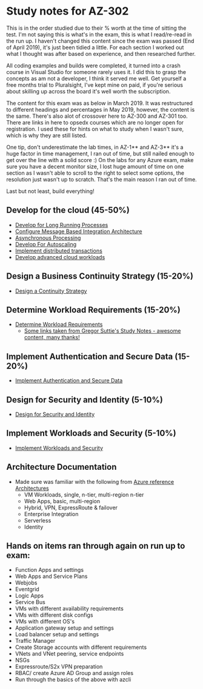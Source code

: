 # Study notes for AZ-302

This is in the order studied due to their % worth at the time of sitting the test. I'm not saying this is what's in the exam, this is what I read/re-read in the run up.  I haven't changed this content since the exam was passed (End of April 2019), it's just been tidied a little.  For each section I worked out what I thought was after based on experience, and then researched further.

All coding examples and builds were completed, it turned into a crash course in Visual Studio for someone rarely uses it.  I did this to grasp the concepts as am not a developer, I think it served me well.
Get yourself a free months trial to Pluralsight, I've kept mine on paid, if you're serious about skilling up across the board it's well worth the subscription.

The content for this exam was as below in March 2019.  It was restructured to different headings and percentages in May 2019, however, the content is the same.  There's also alot of crossover here to AZ-300 and AZ-301 too.  There are links in here to opsedx courses which are no longer open for registration.  I used these for hints on what to study when I wasn't sure, which is why they are still listed.

One tip, don't underestimate the lab times, in AZ-1** and AZ-3** it's a huge factor in time management, I ran out of time, but still nailed enough to get over the line with a solid score :) On the labs for any Azure exam, make sure you have a decent monitor size, I lost huge amount of time on one section as I wasn't able to scroll to the right to select some options, the resolution just wasn't up to scratch. That's the main reason I ran out of time.

Last but not least, build everything!


## Develop for the cloud (45-50%)
* [Develop for Long Running Processes](sections/1a.dev-for-cloud_long-running.md)
* [Configure Message Based Integration Architecture](sections/1b.dev-for-cloud_configure-message-based.md)
* [Asynchronous Processing](sections/1c.dev-for-cloud_asynchronous-processing.md)
* [Develop For Autoscaling](sections/1d.dev-for-cloud_develop-for-autoscaling.md)
* [Implement distributed transactions](sections/1e.dev-for-cloud_implement-distributed-transactions.md)
* [Develop advanced cloud workloads](sections/1f.dev-for-cloud_develop-advanced-cloud-workloads.md)
## Design a Business Continuity Strategy (15-20%)
* [Design a Continuity Strategy](sections/2a.design_a_business_continuity_strategy.md)
## Determine Workload Requirements (15-20%)
* [Determine Workload Requirements](sections/3.determine_workload_requirements.md)
    - [Some links taken from Gregor Suttie's Study Notes - awesome content, many thanks!](https://gregorsuttie.com/2019/01/10/az-302-exam-study-notes/)
## Implement Authentication and Secure Data (15-20%)
* [Implement Authentication and Secure Data](sections/4.implement_authentication_and_secure_data.md)
## Design for Security and Identity (5-10%)
* [Design for Security and Identity](sections/6.design_for_identity_and_security.md)
## Implement Workloads and Security (5-10%)
* [Implement Workloads and Security](sections/5.implement_workloads_and_security.md)

## Architecture Documentation
* Made sure was familiar with the following from [Azure reference Architectures](https://docs.microsoft.com/en-gb/azure/architecture/reference-architectures/)
    - VM Workloads, single, n-tier, multi-region n-tier
    - Web Apps, basic, multi-region
    - Hybrid, VPN, ExpressRoute & failover
    - Enterprise Integration
    - Serverless
    - Identity
    
## Hands on items ran through again on run up to exam:
* Function Apps and settings
* Web Apps and Service Plans
* Webjobs
* Eventgrid
* Logic Apps
* Service Bus
* VMs with different availability requirements
* VMs with different disk configs
* VMs with different OS's
* Application gateway setup and settings
* Load balancer setup and settings
* Traffic Manager
* Create Storage accounts with different requirements
* VNets and VNet peering, service endpoints
* NSGs 
* Expressroute/S2x VPN preparation
* RBAC/ create Azure AD Group and assign roles
* Run through the basics of the above with azcli
